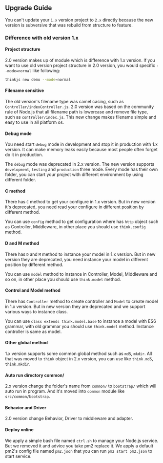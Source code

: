 ## Upgrade Guide

You can't update your `1.x` version project to `2.x` directly because the new version is subversive that was rebuild from structure to feature.

### Difference with old version 1.x

#### Project structure

2.0 version makes up of module which is difference with 1.x version. If you want to use old version project structure in 2.0 version, you would specific `--mode=normal` like following:

```sh
thinkjs new demo --mode=normal
```
#### Filename sensitive

The old version's filename type was camel casing, such as `Controller/indexController.js`. 2.0 version was based on the community rule of Node.js that all filename path is lowercase and remove file type, such as `controller/index.js`. This new change makes filename simple and easy to use in all platform os.

#### Debug mode

You need start `debug` mode in development and stop it in production with 1.x version. It can make memory leaks easily because most people often forget do it in production.

The `debug` mode was deprecated in 2.x version. The new version supports `development`, `testing` and `production` three mode. Every mode has their own folder, you can start your project with different environment by using different folder.

#### C method

There has `C` method to get your configure in 1.x version. But in new version it's deprecated, you need read your configure in different position by different method.

You can use `config` method to get configuration where has `http` object such as Controller, Middleware, in other place you should use `think.config` method.

#### D and M method

There has `D` and `M` method to instance your model in 1.x version. But in new version they are deprecated, you need instance your model in different position by different method.

You can use `model` method to instance in Controller, Model, Middleware and so on, in other place you should use `think.model` method.

#### Control and Model method

There has `Controller` method to create controller and `Model` to create model in 1.x version. But in new version they are deprecated and we support various ways to instance class.

You can use `class extends think.model.base` to instance a model with ES6 grammar, with old grammar you should use `think.model` method. Instance controller is same as model.

#### Other global method

1.x version supports some common global method such as `md5`, `mkdir`. All that was moved to `think` object in 2.x version, you can use like `think.md5`, `think.mkdir`.

#### Auto run directory common/

2.x version change the folder's name from `common/` to `bootstrap/` which will auto run in program. And it's moved into `common` module like `src/common/bootstrap`.

#### Behavior and Driver

2.0 version change Behavior, Driver to middleware and adapter.

#### Deploy online

We apply a simple bash file named `ctrl.sh`  to manage your Node.js service. But we removed it and advice you take pm2 replace it. We apply a default pm2's config file named `pm2.json` that you can run `pm2 start pm2.json` to start service.
